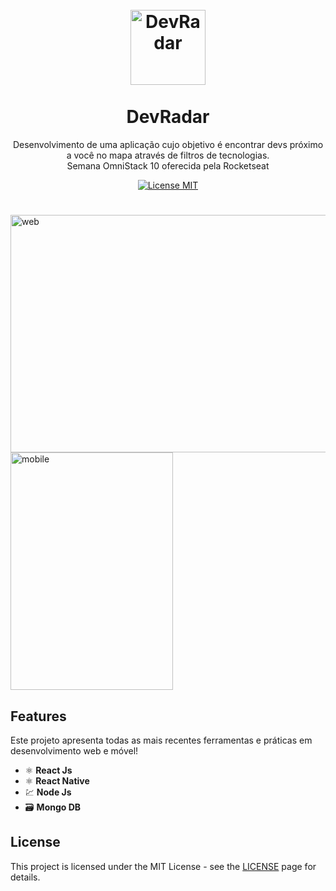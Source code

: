 <h1 align="center">
<br>
  <img src="https://png.pngtree.com/png-vector/20190726/ourlarge/pngtree-radar-icon-in-trendy-style-isolated-background-png-image_1606843.jpg" alt="DevRadar" width="120">
<br>
<br>
DevRadar
</h1>

<p align="center">Desenvolvimento de uma aplicação cujo objetivo é encontrar devs próximo a você no mapa através de filtros de tecnologias. <br>Semana OmniStack 10 oferecida pela Rocketseat</p>

<p align="center">
  <a href="https://opensource.org/licenses/MIT">
    <img src="https://img.shields.io/badge/License-MIT-blue.svg" alt="License MIT">
  </a>
</p>

<h1></h1>

<p>
  <img src="https://user-images.githubusercontent.com/33151356/72835326-4a0fbf00-3c69-11ea-9d6b-4a03de3cd6c6.png" alt="web" width="600px" height="380px">
  <img src="https://user-images.githubusercontent.com/33151356/72835314-454b0b00-3c69-11ea-8f6c-2e640351261f.jpeg" alt="mobile" width="260px" height="380px">
</p>

## Features
Este projeto apresenta todas as mais recentes ferramentas e práticas em desenvolvimento web e móvel!

- ⚛️ **React Js**
- ⚛️ **React Native**
- 💹 **Node Js**
- 🗃️ **Mongo DB**


## License

This project is licensed under the MIT License - see the [LICENSE](https://opensource.org/licenses/MIT) page for details.
